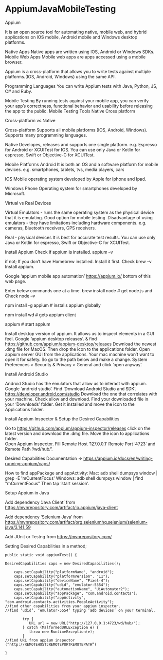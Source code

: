 # AppiumJavaMobileTesting
Appium

It is an open source tool for automating native, mobile web, and hybrid applications on IOS mobile, Android mobile and Windows desktop platforms.

Native Apps
Native apps are written using IOS, Android or Windows SDKs.
Mobile Web Apps
Mobile web apps are apps accessed using a mobile browser.

Appium is a cross-platform that allows you to write tests against multiple platforms.(IOS, Android, Windows) using the same API.

Programming Languages
You can write Appium tests with Java, Python, JS, C# and Ruby.

Mobile Testing
By running tests against your mobile app, you can verify your app’s correctness, functional behavior and usability before releasing the app to the public.
Mobile Testing Tools
Native
Cross platform

Cross-platform vs Native

Cross-platform
Supports all mobile platforms (IOS, Android, Windows).
Supports many programming languages.

Native
Developes, releases and supports one single platform. e.g. Espresso for Android or XCUITest for IOS.
You can use only Java or Kotlin for espresso, Swift or Objective-C for XCUITest.


Mobile Platforms
Android
It is both an OS and a software platform for mobile devices. e.g. smartphones, tablets, tvs, media players, cars

IOS
Mobile operating system developed by Apple for Iphone and Ipad.

Windows Phone
Operating system for smartphones developed by Microsoft.

Virtual vs Real Devices

Virtual
Emulators - runs the same operating system as the physical device that it is emulating. Good option for mobile testing.
Disadvantage of using emulators - they have limitations including hardware components. e.g. cameras, Bluetooth receivers, GPS receivers.

Real - physical devices
It is best for accurate test results.
You can use only Java or Kotlin for espresso, Swift or Objective-C for XCUITest.

Install Appium
Check if appium is installed.		appium –v 		

if not;
If you don’t have Homebrew installed. Install it first. Check	 brew –v
Install appium.	

Google ‘appium mobile app automation’ https://appium.io/ bottom of this web page. 

Enter below commands one at a time.
brew install node      # get node.js and Check  node –v

npm install -g appium  # installs appium globally

npm install wd         # gets appium client

appium                # start appium

Install desktop version of appium. It allows us to inspect elements in a GUI feel.
Google ‘appium desktop releases’. 
& find https://github.com/appium/appium-desktop/releases Download the newest .dmg file for MacOS. Then drop the icon to the applications folder.
Open appium server GUI from the applications. Your mac machine won’t want to open it for safety. So go to the path below and make a change. System Preferences > Security & Privacy > General and click ‘open anyway’.

Install Android Studio

Android Studio has the emulators that allow us to interact with appium.
Google ‘android studio’. 
Find ‘Download Android Studio and SDK’.  https://developer.android.com/studio 
Download the one that correlates with your machine. Check allow and download.
Find your downloaded file in your ‘Downloads’ folder. Get it installed and move the icon to the Applications folder.

Install Appium Inspector & Setup the Desired Capabilities

Go to https://github.com/appium/appium-inspector/releases  click on the latest version and download the .dmg file.  Move the  icon to applications folder.  
Open Appium Inspector. Fill Remote Host ‘127.0.0.1’ Remote Port ‘4723’ and Remote Path ‘/wd/hub/’.

Desired Capabilities
Documentation => https://appium.io/docs/en/writing-running-appium/caps/

How to find appPackage and appActivity:
Mac: adb shell dumpsys window | grep -E 'mCurrentFocus'
Windows: adb shell dumpsys window | find "mCurrentFocus"
Then tap ‘start session’.

Setup Appium in Java

Add dependency ‘Java Client’ from https://mvnrepository.com/artifact/io.appium/java-client

Add dependency ‘Selenium Java’ from
https://mvnrepository.com/artifact/org.seleniumhq.selenium/selenium-java/3.141.59

Add JUnit or Testng  from https://mvnrepository.com/

Setting Desired Capabilities in a method;

    public static void appiumTest() {
    
    DesiredCapabilities caps = new DesiredCapabilities();
    
        caps.setCapability("platformName", "android");
        caps.setCapability("platformVersion", "11");
        caps.setCapability("deviceName", "Pixel-4");
        caps.setCapability("udid", "emulator-5554");
        caps.setCapability("automationName", "UiAutomator2");
        caps.setCapability("appPackage", "com.android.contacts");
        caps.setCapability("appActivity", "com.android.contacts.activities.PeopleActivity");
    //find other capabilities from your appium inspector.
    //find ‘udid’, ‘emulator-5554’ typing ‘adb devices’ on your terminal.
    
            try {
               URL url = new URL("http://127.0.0.1:4723/wd/hub/");
            } catch (MalformedURLException e) {
               throw new RuntimeException(e);
            }
    //find URL from appium inspector (“http://REMOTEHOST:REMOTEPORTREMOTEPATH”)
    
    }